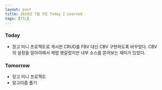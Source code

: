 ```yaml
---
layout: post
title: 2019년 7월 3일 Today I Learned
tags: [TIL]
---
```


### Today
* 장고 미니 프로젝트로 게시판 CRUD를 FBV 대신 CBV 구현하도록 바꾸었다. CBV의 설정을 알아야해서 제법 헷갈렸지만 내부 소스를 뜯어보는 재미가 있었다. 

### Tomorrow
* 장고 미니 프로젝트
* 알고리즘 풀기